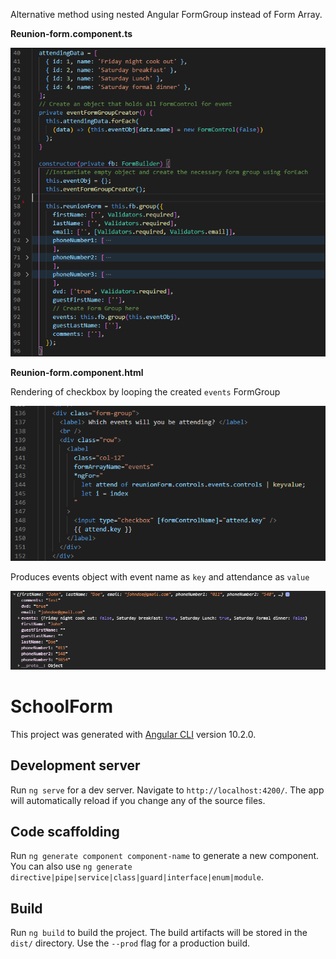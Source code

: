 Alternative method using nested Angular FormGroup instead of Form Array.

**Reunion-form.component.ts**

![Reunion-form.component.ts](src\assets\Code1.PNG)

**Reunion-form.component.html**

Rendering of checkbox by looping the created `events` FormGroup

![Reunion-form.component.html](src\assets\Code2.PNG)

Produces events object with event name as `key` and attendance as `value`

![Result](src\assets\Code3.PNG)

# SchoolForm

This project was generated with [Angular CLI](https://github.com/angular/angular-cli) version 10.2.0.

## Development server

Run `ng serve` for a dev server. Navigate to `http://localhost:4200/`. The app will automatically reload if you change any of the source files.

## Code scaffolding

Run `ng generate component component-name` to generate a new component. You can also use `ng generate directive|pipe|service|class|guard|interface|enum|module`.

## Build

Run `ng build` to build the project. The build artifacts will be stored in the `dist/` directory. Use the `--prod` flag for a production build.

